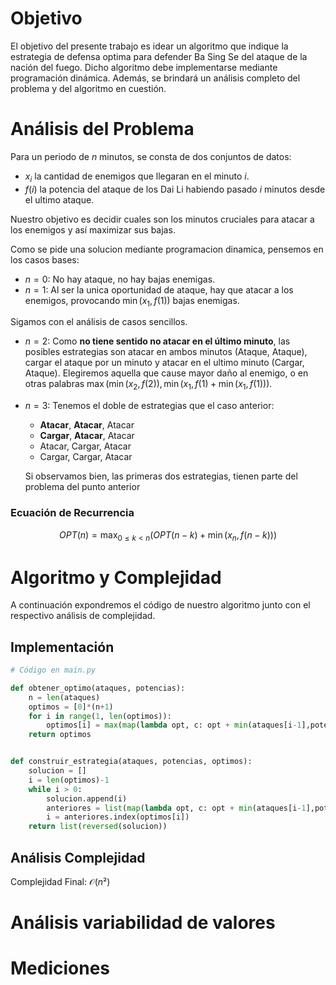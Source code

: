 # Objetivo

El objetivo del presente trabajo es idear un algoritmo que indique la estrategia de defensa optima para defender Ba Sing Se del ataque de la nación del fuego. Dicho algoritmo debe implementarse mediante programación dinámica. Además, se brindará un análisis completo del problema y del algoritmo en cuestión.

# Análisis del Problema

Para un periodo de $n$ minutos, se consta de dos conjuntos de datos:
- $x_i$ la cantidad de enemigos que llegaran en el minuto $i$.
- $f(i)$ la potencia del ataque de los Dai Li habiendo pasado $i$ minutos desde el ultimo ataque.

Nuestro objetivo es decidir cuales son los minutos cruciales para atacar a los enemigos y así maximizar sus bajas.

Como se pide una solucion mediante programacion dinamica, pensemos en los casos bases:
- $n=0$: No hay ataque, no hay bajas enemigas.
- $n=1$: Al ser la unica oportunidad de ataque, hay que atacar a los enemigos, provocando $\min(x_1, f(1))$ bajas enemigas.

Sigamos con el análisis de casos sencillos.
- $n=2$: Como **no tiene sentido no atacar en el último minuto**, las posibles estrategias son atacar en ambos minutos (Ataque, Ataque), cargar el ataque por un minuto y atacar en el ultimo minuto (Cargar, Ataque). Elegiremos aquella que cause mayor daño al enemigo, o en otras palabras $\max(\min(x_2, f(2)), \min(x_1,f(1)+\min(x_1, f(1)))$.
- $n=3$: Tenemos el doble de estrategias que el caso anterior:
    - **Atacar**, **Atacar**, Atacar
    - **Cargar**, **Atacar**, Atacar
    - Atacar, Cargar, Atacar
    - Cargar, Cargar, Atacar

  Si observamos bien, las primeras dos estrategias, tienen parte del problema del punto anterior

### Ecuación de Recurrencia

$$
OPT(n) = \max_{0\le k\lt n}\left(OPT(n-k) +\min(x_{n},f(n-k))\right)
$$

# Algoritmo y Complejidad
A continuación expondremos el código de nuestro algoritmo junto con el respectivo análisis de complejidad.

## Implementación

```python
# Código en main.py

def obtener_optimo(ataques, potencias):
    n = len(ataques)
    optimos = [0]*(n+1)
    for i in range(1, len(optimos)):
        optimos[i] = max(map(lambda opt, c: opt + min(ataques[i-1],potencias[i-c-1]), optimos[:i], range(i))) 
    return optimos


def construir_estrategia(ataques, potencias, optimos):
    solucion = []
    i = len(optimos)-1
    while i > 0:
        solucion.append(i)
        anteriores = list(map(lambda opt, c: opt + min(ataques[i-1],potencias[i-c-1]), optimos[:i], range(i)))
        i = anteriores.index(optimos[i])
    return list(reversed(solucion))

```

## Análisis Complejidad
Complejidad Final: $\mathcal{O}(n²)$

# Análisis variabilidad de valores


# Mediciones
